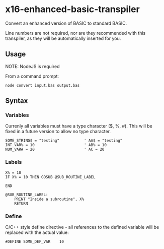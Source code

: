 # x16-enhanced-basic-transpiler
 Convert an enhanced version of BASIC to standard BASIC.
 
 Line numbers are not required, nor are they recommended with this transpiler, as they will be automatically inserted for you.

## Usage
NOTE: NodeJS is required

From a command prompt:
```
node convert input.bas output.bas
```
 
## Syntax

### Variables
Currenly all variables must have a type character ($, %, #). This will be fixed in a future version to allow no type character.

```
SOME_STRING$ = "testing"           ' AA$ = "testing"
INT_VAR% = 10                      ' AB% = 10
NUM_VAR# = 20                      ' AC = 20
```


### Labels

```
X% = 10
IF X% = 10 THEN GOSUB @SUB_ROUTINE_LABEL

END

@SUB_ROUTINE_LABEL:
    PRINT "Inside a subroutine", X%
    RETURN
```

### Define

C/C++ style define directive - all references to the defined variable will be replaced with the actual value:

```
#DEFINE SOME_DEF_VAR    10
```

